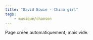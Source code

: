 ```yaml
---
title: "David Bowie - China girl"
tags:
    - musique/chanson
---
```


Page créée automatiquement, mais vide.
